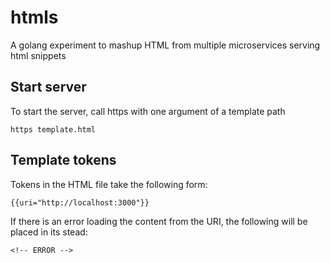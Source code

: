 # htmls
A golang experiment to mashup HTML from multiple microservices serving html snippets

## Start server

To start the server, call https with one argument of a template path

    https template.html

## Template tokens

Tokens in the HTML file take the following form:

    {{uri="http://localhost:3000"}}

If there is an error loading the content from the URI, the following will be placed in its stead:

    <!-- ERROR -->

